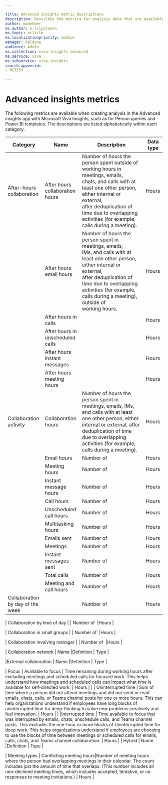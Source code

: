 ```yaml
---

title: Advanced insights metric descriptions
description: Describes the metrics for analysis data that are available in Microsoft Viva Insights, including query metrics and Power BI template metrics
author: madehmer
ms.author: v-lilyolason
ms.topic: article
ms.localizationpriority: medium 
manager: helayne
audience: Admin
ms.collection: viva-insights-advanced 
ms.service: viva 
ms.subservice: viva-insights 
search.appverid: 
- MET150 

---
```


# Advanced insights metrics

The following metrics are available when creating analysis in the Advanced insights app with Microsoft Viva Insights, such as for Person queries and Power BI templates. The descriptions are listed alphabetically within each category.

|Category | Name | Description           | Data type |
|---------|------|-----------------------|-----------|
|After-hours collaboration | After hours collaboration hours | Number of hours the person spent outside of working hours in meetings, emails, chats, and calls with at least one other person, either internal or external, after deduplication of time due to overlapping activities (for example, calls during a meeting). | Hours |
| | After hours email hours | Number of hours the person spent in meetings, emails, IMs, and calls with at least one other person, either internal or external, after deduplication of time due to overlapping activities (for example, calls during a meeting), outside of working hours.| Hours |
| | After hours in calls | | Hours |
| | After hours in unscheduled calls | | Hours |
| | After hours instant messages | | Hours |
| | After hours meeting hours | | Hours |
| Collaboration activity | Collaboration hours | Number of hours the person spent in meetings, emails, IMs, and calls with at least one other person, either internal or external, after deduplication of time due to overlapping activities (for example, calls during a meeting). |Hours |
| | Email hours | Number of  |Hours |
| | Meeting hours | Number of  |Hours |
| | Instant message hours | Number of  |Hours |
| | Call hours | Number of  |Hours |
| | Unscheduled call hours | Number of  |Hours |
| | Multitasking hours | Number of  |Hours |
| | Emails sent | Number of  |Hours |
| | Meetings | Number of  |Hours |
| | Instant messages sent | Number of  |Hours |
| | Total calls | Number of  |Hours |
| | Meeting and call hours | Number of  |Hours |
| Collaboration by day of the week | | Number of  |Hours |

| Collaboration by time of day |  | Number of  |Hours |

| Collaboration in small groups | | Number of  |Hours |

| Collaboration involving manager | | Number of  |Hours |

| Collaboration network | Name |Definition | Type |

|External collaboration | Name |Definition | Type |

| Focus | Available to focus | Time remaining during working hours after excluding meetings and scheduled calls for focused work. This helps understand how meetings and scheduled calls can impact what time is available for self-directed work. | Hours |
|  | Uninterrupted time | Sum of time where a person did not attend meetings and did not send or read emails, chats, calls, or Teams channel posts for one or more hours. This can help organizations understand if employees have long blocks of uninterrupted time for deep-thinking to solve new problems creatively and fuel innovation. | Hours |
|  |Interrupted time | Time available to focus that was interrupted by emails, chats, unschedule calls, and Teams channel posts. This excludes the one-hour or more blocks of Uninterrupted time for deep work. This helps organizations understand if employees are choosing to use the blocks of time between meetings or scheduled calls for emails, calls, chats, and Teams channel collaboration. | Hours |
| Hybrid | Name |Definition | Type |

| Meeting types | Conflicting meeting hours|Number of meeting hours where the person had overlapping meetings in their calendar. The count includes just the amount of time that overlaps. (This number includes all non-declined meeting times, which includes accepted, tentative, or no responses to meeting invitations.) | Hours |
